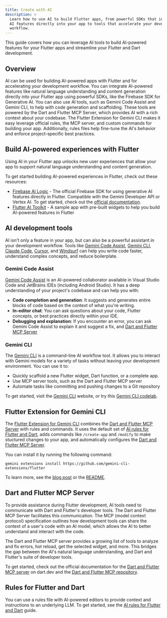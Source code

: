 ```yaml
---
title: Create with AI
description: >
  Learn how to use AI to build Flutter apps, from powerful SDKs that integrate
  AI features directly into your app to tools that accelerate your development
  workflow.
---
```


This guide covers how you can leverage AI tools to build AI-powered features for
your Flutter apps and streamline your Flutter and Dart development.

## Overview

AI can be used for building AI-powered apps with Flutter and for accelerating
your development workflow. You can integrate AI-powered features like natural
language understanding and content generation directly into your Flutter app
using powerful SDKs, like the Firebase SDK for Generative AI. You can also use
AI tools, such as Gemini Code Assist and Gemini CLI, to help with code
generation and scaffolding. These tools are powered by the Dart and Flutter MCP
Server, which provides AI with a rich context about your codebase. The Flutter
Extension for Gemini CLI makes it easy leverage official rules, the MCP server,
and custom commands for building your app. Additionally, rules files help
fine-tune the AI's behavior and enforce project-specific best practices.

## Build AI-powered experiences with Flutter

Using AI in your Flutter app unlocks new user experiences that allow your app to
support natural language understanding and content generation. 

To get started building AI-powered experiences in Flutter, check out these 
resources:

* [Firebase AI Logic][] - The official Firebase SDK for using generative AI
  features directly in Flutter. Compatible with the Gemini Developer API or
  Vertex AI. To get started, check out the
  [official documentation][firebase-ai-logic-docs].
* [Flutter AI Toolkit][] - A sample app with pre-built widgets to help you build
  AI-powered features in Flutter

[Firebase AI Logic]: {{site.firebase}}/docs/ai-logic
[firebase-ai-logic-docs]: {{site.firebase}}/docs/ai-logic/get-started
[Flutter AI Toolkit]: {{site.url}}/ai-toolkit

## AI development tools

AI isn't only a feature in your app, but can also be a powerful assistant in
your development workflow.  Tools like [Gemini Code
Assist](#gemini-code-assist), [Gemini CLI](#gemini-cli), [Claude Code][],
[Cursor][], and [Windsurf][] can help you write code faster, understand complex
concepts, and reduce boilerplate.

[Claude Code]: https://www.claude.com/product/claude-code
[Cursor]: https://cursor.com/
[Windsurf]: https://windsurf.com/

### Gemini Code Assist

[Gemini Code Assist][] is an AI-powered collaborator available in Visual Studio
Code and JetBrains IDEs (including Android Studio).  It has a deep understanding
of your project's codebase and can help you with:

* **Code completion and generation**: It suggests and generates entire blocks of
  code based on the context of what you're writing.
* **In-editor chat**: You can ask questions about your code, Flutter concepts,
  or best practices directly within your IDE.
* **Debugging and explanation**: If you encounter an error, you can ask Gemini
  Code Assist to explain it and suggest a fix, and
  [Dart and Flutter MCP Server][dart-mcp-flutter-docs]

[Gemini Code Assist]: https://codeassist.google/

### Gemini CLI

The [Gemini CLI][] is a command-line AI workflow tool. It allows you to interact
with Gemini models for a variety of tasks without leaving your development
environment. You can use it to:

* Quickly scaffold a new Flutter widget, Dart function, or a complete app.
* Use MCP server tools, such as the Dart and Flutter MCP server
* Automate tasks like committing and pushing changes to a Git repository

To get started, visit the [Gemini CLI][] website, or try this
[Gemini CLI codelab][].

[Gemini CLI]: https://geminicli.com/
[Gemini CLI codelab]: https://codelabs.developers.google.com/gemini-cli-hands-on

## Flutter Extension for Gemini CLI

The [Flutter Extension for Gemini CLI][flutter-extension] combines the [Dart and
Flutter MCP Server][dart-mcp-dart-docs] with rules and commands. It uses the
default set of [AI rules for Flutter and Dart][], adds commands like
`/create-app` and `/modify` to make stuctured changes to your app, and
automatically configures the [Dart and Flutter MCP Server][dart-mcp-dart-docs].

You can install it by running the following command:

```
gemini extensions install https://github.com/gemini-cli-extensions/flutter
```

To learn more, see the [blog post][flutter-extension-blog] or 
the [README][flutter-extension].

[flutter-extension]: {{site.github}}/gemini-cli-extensions/flutter
[flutter-extension-blog]: https://blog.flutter.dev/meet-the-flutter-extension-for-gemini-cli-f8be3643eaad

## Dart and Flutter MCP Server

To provide assistance during Flutter development, AI tools
need to communicate with Dart and Flutter's developer tools.
The Dart and Flutter MCP Server facilitates this communication.
The MCP (model context protocol) specification outlines how
development tools can share the context of a user's code with an AI model,
which allows the AI to better understand and interact with the code.

The Dart and Flutter MCP server provides a growing list of tools to analyze
and fix errors, hot reload, get the selected widget, and more.
This bridges the gap between the AI's natural language understanding,
and Dart and Flutter's suite of developer tools.

To get started, check out the official documentation for the
[Dart and Flutter MCP server][dart-mcp-dart-docs]
on dart.dev and the [Dart and Flutter MCP repository][dart-mcp-github].

[dart-mcp-dart-docs]: {{site.dart-site}}/tools/mcp-server
[dart-mcp-github]: {{site.github}}/dart-lang/ai/tree/main/pkgs/dart_mcp_server
[dart-mcp-flutter-docs]: #dart-and-flutter-mcp-server

## Rules for Flutter and Dart

You can use a rules file with AI-powered editors to provide
context and instructions to an underlying LLM. To get
started, see the [AI rules for Flutter and Dart][] guide.

[AI rules for Flutter and Dart]: /ai/ai-rules
